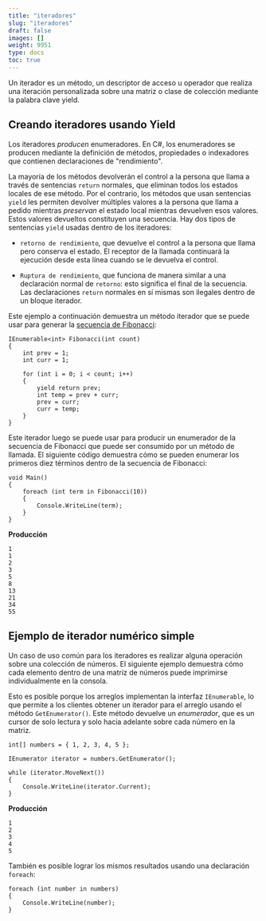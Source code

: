 ```yaml
---
title: "iteradores"
slug: "iteradores"
draft: false
images: []
weight: 9951
type: docs
toc: true
---
```


Un iterador es un método, un descriptor de acceso u operador que realiza una iteración personalizada sobre una matriz o clase de colección mediante la palabra clave yield.

## Creando iteradores usando Yield
Los iteradores *producen* enumeradores. En C#, los enumeradores se producen mediante la definición de métodos, propiedades o indexadores que contienen declaraciones de "rendimiento".

La mayoría de los métodos devolverán el control a la persona que llama a través de sentencias `return` normales, que eliminan todos los estados locales de ese método. Por el contrario, los métodos que usan sentencias `yield` les permiten devolver múltiples valores a la persona que llama a pedido mientras *preservan* el estado local mientras devuelven esos valores. Estos valores devueltos constituyen una secuencia. Hay dos tipos de sentencias `yield` usadas dentro de los iteradores:

- `retorno de rendimiento`, que devuelve el control a la persona que llama pero conserva el estado. El receptor de la llamada continuará la ejecución desde esta línea cuando se le devuelva el control.

- `Ruptura de rendimiento`, que funciona de manera similar a una declaración normal de `retorno`: esto significa el final de la secuencia. Las declaraciones `return` normales en sí mismas son ilegales dentro de un bloque iterador.


Este ejemplo a continuación demuestra un método iterador que se puede usar para generar la [secuencia de Fibonacci][1]:

    IEnumerable<int> Fibonacci(int count)
    {
        int prev = 1;
        int curr = 1;
        
        for (int i = 0; i < count; i++)
        {
            yield return prev;
            int temp = prev + curr;
            prev = curr;
            curr = temp;
        }
    }

Este iterador luego se puede usar para producir un enumerador de la secuencia de Fibonacci que puede ser consumido por un método de llamada. El siguiente código demuestra cómo se pueden enumerar los primeros diez términos dentro de la secuencia de Fibonacci:

    void Main()
    {
        foreach (int term in Fibonacci(10))
        {
            Console.WriteLine(term);
        }
    }

**Producción**

    1
    1
    2
    3
    5
    8
    13
    21
    34
    55

[1]: https://en.wikipedia.org/wiki/Fibonacci_number

## Ejemplo de iterador numérico simple

Un caso de uso común para los iteradores es realizar alguna operación sobre una colección de números. El siguiente ejemplo demuestra cómo cada elemento dentro de una matriz de números puede imprimirse individualmente en la consola.

Esto es posible porque los arreglos implementan la interfaz `IEnumerable`, lo que permite a los clientes obtener un iterador para el arreglo usando el método `GetEnumerator()`. Este método devuelve un *enumerador*, que es un cursor de solo lectura y solo hacia adelante sobre cada número en la matriz.

    int[] numbers = { 1, 2, 3, 4, 5 };

    IEnumerator iterator = numbers.GetEnumerator();

    while (iterator.MoveNext())
    {
        Console.WriteLine(iterator.Current);
    }

**Producción**

    1
    2
    3
    4
    5

También es posible lograr los mismos resultados usando una declaración `foreach`:

    foreach (int number in numbers)
    {
        Console.WriteLine(number);
    }




